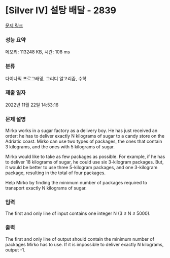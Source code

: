 # [Silver IV] 설탕 배달 - 2839 

[문제 링크](https://www.acmicpc.net/problem/2839) 

### 성능 요약

메모리: 113248 KB, 시간: 108 ms

### 분류

다이나믹 프로그래밍, 그리디 알고리즘, 수학

### 제출 일자

2022년 11월 22일 14:53:16

### 문제 설명

<p>Mirko works in a sugar factory as a delivery boy. He has just received an order: he has to deliver exactly N kilograms of sugar to a candy store on the Adriatic coast. Mirko can use two types of packages, the ones that contain 3 kilograms, and the ones with 5 kilograms of sugar.</p>

<p>Mirko would like to take as few packages as possible. For example, if he has to deliver 18 kilograms of sugar, he could use six 3-kilogram packages. But, it would be better to use three 5-kilogram packages, and one 3-kilogram package, resulting in the total of four packages.</p>

<p>Help Mirko by finding the minimum number of packages required to transport exactly N kilograms of sugar.</p>

### 입력 

 <p>The first and only line of input contains one integer N (3 ≤ N ≤ 5000).</p>

### 출력 

 <p>The first and only line of output should contain the minimum number of packages Mirko has to use. If it is impossible to deliver exactly N kilograms, output -1.</p>

